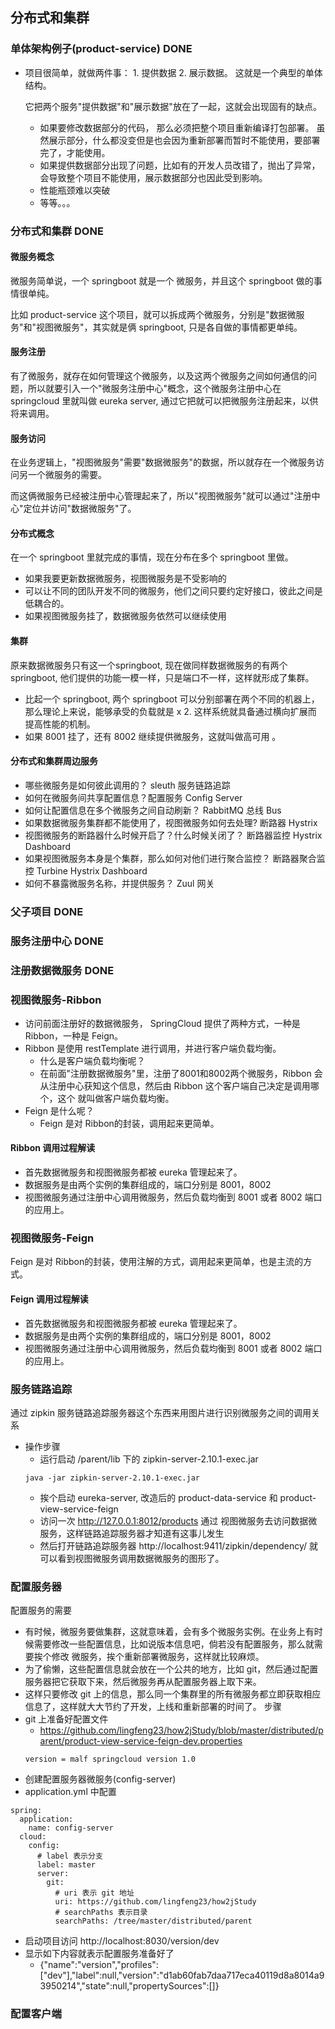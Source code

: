 ## 分布式和集群

### 单体架构例子(product-service) DONE
- 项目很简单，就做两件事： 1. 提供数据 2. 展示数据。 这就是一个典型的单体结构。

  它把两个服务"提供数据"和"展示数据"放在了一起，这就会出现固有的缺点。
    - 如果要修改数据部分的代码， 那么必须把整个项目重新编译打包部署。 虽然展示部分，什么都没变但是也会因为重新部署而暂时不能使用，要部署完了，才能使用。
    - 如果提供数据部分出现了问题，比如有的开发人员改错了，抛出了异常，会导致整个项目不能使用，展示数据部分也因此受到影响。
    - 性能瓶颈难以突破
    - 等等。。。

### 分布式和集群 DONE

#### 微服务概念
微服务简单说，一个 springboot 就是一个 微服务，并且这个 springboot 做的事情很单纯。 

比如 product-service 这个项目，就可以拆成两个微服务，分别是"数据微服务"和"视图微服务"，其实就是俩 springboot, 只是各自做的事情都更单纯。

#### 服务注册
有了微服务，就存在如何管理这个微服务，以及这两个微服务之间如何通信的问题，所以就要引入一个"微服务注册中心"概念，这个微服务注册中心在 springcloud
里就叫做 eureka server, 通过它把就可以把微服务注册起来，以供将来调用。

#### 服务访问
在业务逻辑上，"视图微服务"需要"数据微服务"的数据，所以就存在一个微服务访问另一个微服务的需要。

而这俩微服务已经被注册中心管理起来了，所以"视图微服务"就可以通过"注册中心"定位并访问"数据微服务"了。

#### 分布式概念
在一个 springboot 里就完成的事情，现在分布在多个 springboot 里做。
- 如果我要更新数据微服务，视图微服务是不受影响的
- 可以让不同的团队开发不同的微服务，他们之间只要约定好接口，彼此之间是低耦合的。
- 如果视图微服务挂了，数据微服务依然可以继续使用 

#### 集群
原来数据微服务只有这一个springboot, 现在做同样数据微服务的有两个 springboot, 他们提供的功能一模一样，只是端口不一样，这样就形成了集群。
- 比起一个 springboot, 两个 springboot 可以分别部署在两个不同的机器上，那么理论上来说，能够承受的负载就是 x 2. 这样系统就具备通过横向扩展而
提高性能的机制。
- 如果 8001 挂了，还有 8002 继续提供微服务，这就叫做高可用 。

#### 分布式和集群周边服务
- 哪些微服务是如何彼此调用的？ sleuth 服务链路追踪
- 如何在微服务间共享配置信息？配置服务 Config Server
- 如何让配置信息在多个微服务之间自动刷新？ RabbitMQ 总线 Bus
- 如果数据微服务集群都不能使用了，视图微服务如何去处理? 断路器 Hystrix
- 视图微服务的断路器什么时候开启了？什么时候关闭了？ 断路器监控 Hystrix Dashboard
- 如果视图微服务本身是个集群，那么如何对他们进行聚合监控？ 断路器聚合监控 Turbine Hystrix Dashboard
- 如何不暴露微服务名称，并提供服务？ Zuul 网关

### 父子项目 DONE

### 服务注册中心 DONE

### 注册数据微服务 DONE

### 视图微服务-Ribbon
- 访问前面注册好的数据微服务， SpringCloud 提供了两种方式，一种是 Ribbon，一种是 Feign。
- Ribbon 是使用 restTemplate 进行调用，并进行客户端负载均衡。 
    - 什么是客户端负载均衡呢？ 
    - 在前面"注册数据微服务"里，注册了8001和8002两个微服务，Ribbon 会从注册中心获知这个信息，然后由 Ribbon 这个客户端自己决定是调用哪个，这个
    就叫做客户端负载均衡。
- Feign 是什么呢？ 
    - Feign 是对 Ribbon的封装，调用起来更简单。

#### Ribbon 调用过程解读
- 首先数据微服务和视图微服务都被 eureka 管理起来了。
- 数据服务是由两个实例的集群组成的，端口分别是 8001，8002
- 视图微服务通过注册中心调用微服务，然后负载均衡到 8001 或者 8002 端口的应用上。

### 视图微服务-Feign
Feign 是对 Ribbon的封装，使用注解的方式，调用起来更简单，也是主流的方式。

#### Feign 调用过程解读
- 首先数据微服务和视图微服务都被 eureka 管理起来了。
- 数据服务是由两个实例的集群组成的，端口分别是 8001，8002
- 视图微服务通过注册中心调用微服务，然后负载均衡到 8001 或者 8002 端口的应用上。

### 服务链路追踪
通过 zipkin 服务链路追踪服务器这个东西来用图片进行识别微服务之间的调用关系
- 操作步骤
    - 运行启动 /parent/lib 下的 zipkin-server-2.10.1-exec.jar
    ```
    java -jar zipkin-server-2.10.1-exec.jar
    ```
    - 挨个启动 eureka-server, 改造后的 product-data-service 和 product-view-service-feign
    - 访问一次 http://127.0.0.1:8012/products 通过 视图微服务去访问数据微服务，这样链路追踪服务器才知道有这事儿发生
    - 然后打开链路追踪服务器 http://localhost:9411/zipkin/dependency/ 就可以看到视图微服务调用数据微服务的图形了。
    
### 配置服务器
配置服务的需要
- 有时候，微服务要做集群，这就意味着，会有多个微服务实例。在业务上有时候需要修改一些配置信息，比如说版本信息吧，倘若没有配置服务，那么就需要挨个修改
微服务，挨个重新部署微服务，这样就比较麻烦。
- 为了偷懒，这些配置信息就会放在一个公共的地方，比如 git，然后通过配置服务器把它获取下来，然后微服务再从配置服务器上取下来。
- 这样只要修改 git 上的信息，那么同一个集群里的所有微服务都立即获取相应信息了，这样就大大节约了开发，上线和重新部署的时间了。
步骤
- git 上准备好配置文件
    - https://github.com/lingfeng23/how2jStudy/blob/master/distributed/parent/product-view-service-feign-dev.properties
    ```
    version = malf springcloud version 1.0
    ```
- 创建配置服务器微服务(config-server)
- application.yml 中配置
```
spring:
  application:
    name: config-server
  cloud:
    config:
      # label 表示分支
      label: master
      server:
        git:
          # uri 表示 git 地址
          uri: https://github.com/lingfeng23/how2jStudy
          # searchPaths 表示目录
          searchPaths: /tree/master/distributed/parent
```
- 启动项目访问 http://localhost:8030/version/dev
- 显示如下内容就表示配置服务准备好了
    - {"name":"version","profiles":["dev"],"label":null,"version":"d1ab60fab7daa717eca40119d8a8014a93950214","state":null,"propertySources":[]}

### 配置客户端
